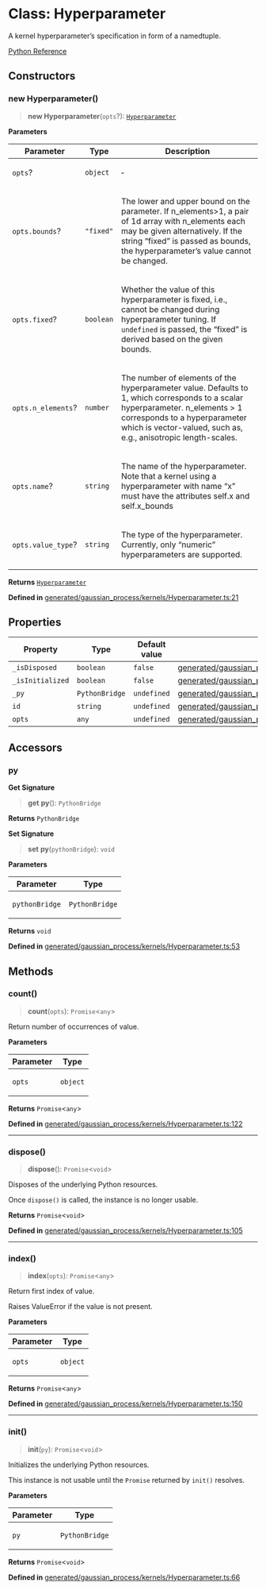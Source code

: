 # Class: Hyperparameter

A kernel hyperparameter’s specification in form of a namedtuple.

[Python Reference](https://scikit-learn.org/stable/modules/generated/sklearn.gaussian_process.kernels.Hyperparameter.html)

## Constructors

### new Hyperparameter()

> **new Hyperparameter**(`opts`?): [`Hyperparameter`](Hyperparameter.md)

**Parameters**

<table>
<thead>
<tr>
<th>Parameter</th>
<th>Type</th>
<th>Description</th>
</tr>
</thead>
<tbody>
<tr>
<td>

`opts`?

</td>
<td>

`object`

</td>
<td>

&hyphen;

</td>
</tr>
<tr>
<td>

`opts.bounds`?

</td>
<td>

`"fixed"`

</td>
<td>

The lower and upper bound on the parameter. If n_elements>1, a pair of 1d array with n_elements each may be given alternatively. If the string “fixed” is passed as bounds, the hyperparameter’s value cannot be changed.

</td>
</tr>
<tr>
<td>

`opts.fixed`?

</td>
<td>

`boolean`

</td>
<td>

Whether the value of this hyperparameter is fixed, i.e., cannot be changed during hyperparameter tuning. If `undefined` is passed, the “fixed” is derived based on the given bounds.

</td>
</tr>
<tr>
<td>

`opts.n_elements`?

</td>
<td>

`number`

</td>
<td>

The number of elements of the hyperparameter value. Defaults to 1, which corresponds to a scalar hyperparameter. n_elements > 1 corresponds to a hyperparameter which is vector-valued, such as, e.g., anisotropic length-scales.

</td>
</tr>
<tr>
<td>

`opts.name`?

</td>
<td>

`string`

</td>
<td>

The name of the hyperparameter. Note that a kernel using a hyperparameter with name “x” must have the attributes self.x and self.x_bounds

</td>
</tr>
<tr>
<td>

`opts.value_type`?

</td>
<td>

`string`

</td>
<td>

The type of the hyperparameter. Currently, only “numeric” hyperparameters are supported.

</td>
</tr>
</tbody>
</table>

**Returns** [`Hyperparameter`](Hyperparameter.md)

**Defined in** [generated/gaussian\_process/kernels/Hyperparameter.ts:21](https://github.com/transitive-bullshit/scikit-learn-ts/blob/d136d90c5cb653f22204ec450ae61706606a5b96/packages/sklearn/src/generated/gaussian_process/kernels/Hyperparameter.ts#L21)

## Properties

| Property | Type | Default value | Defined in |
| ------ | ------ | ------ | ------ |
| `_isDisposed` | `boolean` | `false` | [generated/gaussian\_process/kernels/Hyperparameter.ts:19](https://github.com/transitive-bullshit/scikit-learn-ts/blob/d136d90c5cb653f22204ec450ae61706606a5b96/packages/sklearn/src/generated/gaussian_process/kernels/Hyperparameter.ts#L19) |
| `_isInitialized` | `boolean` | `false` | [generated/gaussian\_process/kernels/Hyperparameter.ts:18](https://github.com/transitive-bullshit/scikit-learn-ts/blob/d136d90c5cb653f22204ec450ae61706606a5b96/packages/sklearn/src/generated/gaussian_process/kernels/Hyperparameter.ts#L18) |
| `_py` | `PythonBridge` | `undefined` | [generated/gaussian\_process/kernels/Hyperparameter.ts:17](https://github.com/transitive-bullshit/scikit-learn-ts/blob/d136d90c5cb653f22204ec450ae61706606a5b96/packages/sklearn/src/generated/gaussian_process/kernels/Hyperparameter.ts#L17) |
| `id` | `string` | `undefined` | [generated/gaussian\_process/kernels/Hyperparameter.ts:14](https://github.com/transitive-bullshit/scikit-learn-ts/blob/d136d90c5cb653f22204ec450ae61706606a5b96/packages/sklearn/src/generated/gaussian_process/kernels/Hyperparameter.ts#L14) |
| `opts` | `any` | `undefined` | [generated/gaussian\_process/kernels/Hyperparameter.ts:15](https://github.com/transitive-bullshit/scikit-learn-ts/blob/d136d90c5cb653f22204ec450ae61706606a5b96/packages/sklearn/src/generated/gaussian_process/kernels/Hyperparameter.ts#L15) |

## Accessors

### py

**Get Signature**

> **get** **py**(): `PythonBridge`

**Returns** `PythonBridge`

**Set Signature**

> **set** **py**(`pythonBridge`): `void`

**Parameters**

<table>
<thead>
<tr>
<th>Parameter</th>
<th>Type</th>
</tr>
</thead>
<tbody>
<tr>
<td>

`pythonBridge`

</td>
<td>

`PythonBridge`

</td>
</tr>
</tbody>
</table>

**Returns** `void`

**Defined in** [generated/gaussian\_process/kernels/Hyperparameter.ts:53](https://github.com/transitive-bullshit/scikit-learn-ts/blob/d136d90c5cb653f22204ec450ae61706606a5b96/packages/sklearn/src/generated/gaussian_process/kernels/Hyperparameter.ts#L53)

## Methods

### count()

> **count**(`opts`): `Promise`\<`any`\>

Return number of occurrences of value.

**Parameters**

<table>
<thead>
<tr>
<th>Parameter</th>
<th>Type</th>
</tr>
</thead>
<tbody>
<tr>
<td>

`opts`

</td>
<td>

`object`

</td>
</tr>
</tbody>
</table>

**Returns** `Promise`\<`any`\>

**Defined in** [generated/gaussian\_process/kernels/Hyperparameter.ts:122](https://github.com/transitive-bullshit/scikit-learn-ts/blob/d136d90c5cb653f22204ec450ae61706606a5b96/packages/sklearn/src/generated/gaussian_process/kernels/Hyperparameter.ts#L122)

***

### dispose()

> **dispose**(): `Promise`\<`void`\>

Disposes of the underlying Python resources.

Once `dispose()` is called, the instance is no longer usable.

**Returns** `Promise`\<`void`\>

**Defined in** [generated/gaussian\_process/kernels/Hyperparameter.ts:105](https://github.com/transitive-bullshit/scikit-learn-ts/blob/d136d90c5cb653f22204ec450ae61706606a5b96/packages/sklearn/src/generated/gaussian_process/kernels/Hyperparameter.ts#L105)

***

### index()

> **index**(`opts`): `Promise`\<`any`\>

Return first index of value.

Raises ValueError if the value is not present.

**Parameters**

<table>
<thead>
<tr>
<th>Parameter</th>
<th>Type</th>
</tr>
</thead>
<tbody>
<tr>
<td>

`opts`

</td>
<td>

`object`

</td>
</tr>
</tbody>
</table>

**Returns** `Promise`\<`any`\>

**Defined in** [generated/gaussian\_process/kernels/Hyperparameter.ts:150](https://github.com/transitive-bullshit/scikit-learn-ts/blob/d136d90c5cb653f22204ec450ae61706606a5b96/packages/sklearn/src/generated/gaussian_process/kernels/Hyperparameter.ts#L150)

***

### init()

> **init**(`py`): `Promise`\<`void`\>

Initializes the underlying Python resources.

This instance is not usable until the `Promise` returned by `init()` resolves.

**Parameters**

<table>
<thead>
<tr>
<th>Parameter</th>
<th>Type</th>
</tr>
</thead>
<tbody>
<tr>
<td>

`py`

</td>
<td>

`PythonBridge`

</td>
</tr>
</tbody>
</table>

**Returns** `Promise`\<`void`\>

**Defined in** [generated/gaussian\_process/kernels/Hyperparameter.ts:66](https://github.com/transitive-bullshit/scikit-learn-ts/blob/d136d90c5cb653f22204ec450ae61706606a5b96/packages/sklearn/src/generated/gaussian_process/kernels/Hyperparameter.ts#L66)
